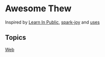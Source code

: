 # Awesome Thew

Inspired by [Learn In Public](https://www.swyx.io/writing/learn-in-public/), [spark-joy](https://github.com/sw-yx/spark-joy) and [uses](https://github.com/wesbos/awesome-uses)

## Topics
[Web](Web.md)
